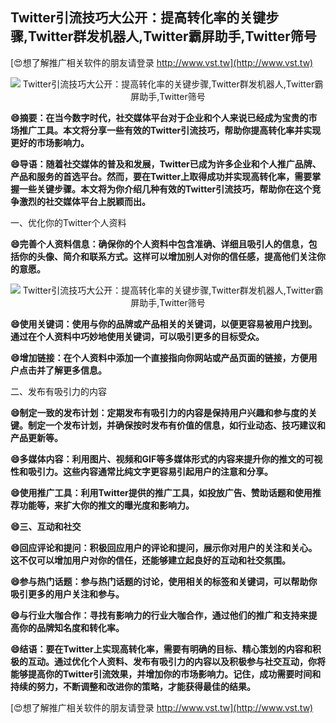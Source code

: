 ## **Twitter引流技巧大公开：提高转化率的关键步骤,Twitter群发机器人,Twitter霸屏助手,Twitter筛号**

[😍想了解推广相关软件的朋友请登录 http://www.vst.tw](http://www.vst.tw)

 <center><img src="https://vst.tw/MP4/tuiguang/png/7.png" alt="Twitter引流技巧大公开：提高转化率的关键步骤,Twitter群发机器人,Twitter霸屏助手,Twitter筛号"></center>

**😄摘要：在当今数字时代，社交媒体平台对于企业和个人来说已经成为宝贵的市场推广工具。本文将分享一些有效的Twitter引流技巧，帮助你提高转化率并实现更好的市场影响力。**

**😄导语：随着社交媒体的普及和发展，Twitter已成为许多企业和个人推广品牌、产品和服务的首选平台。然而，要在Twitter上取得成功并实现高转化率，需要掌握一些关键步骤。本文将为你介绍几种有效的Twitter引流技巧，帮助你在这个竞争激烈的社交媒体平台上脱颖而出。**

一、优化你的Twitter个人资料

**😄完善个人资料信息：确保你的个人资料中包含准确、详细且吸引人的信息，包括你的头像、简介和联系方式。这样可以增加别人对你的信任感，提高他们关注你的意愿。**

 <center><img src="https://vst.tw/MP4/tuiguang/png/4.png" alt="Twitter引流技巧大公开：提高转化率的关键步骤,Twitter群发机器人,Twitter霸屏助手,Twitter筛号"></center>

**😄使用关键词：使用与你的品牌或产品相关的关键词，以便更容易被用户找到。通过在个人资料中巧妙地使用关键词，可以吸引更多的目标受众。**

**😄增加链接：在个人资料中添加一个直接指向你网站或产品页面的链接，方便用户点击并了解更多信息。**

二、发布有吸引力的内容

**😄制定一致的发布计划：定期发布有吸引力的内容是保持用户兴趣和参与度的关键。制定一个发布计划，并确保按时发布有价值的信息，如行业动态、技巧建议和产品更新等。**

**😄多媒体内容：利用图片、视频和GIF等多媒体形式的内容来提升你的推文的可视性和吸引力。这些内容通常比纯文字更容易引起用户的注意和分享。**

**😄使用推广工具：利用Twitter提供的推广工具，如投放广告、赞助话题和使用推荐功能等，来扩大你的推文的曝光度和影响力。**

**😄三、互动和社交**

**😄回应评论和提问：积极回应用户的评论和提问，展示你对用户的关注和关心。这不仅可以增加用户对你的信任，还能够建立起良好的互动和社交氛围。**

**😄参与热门话题：参与热门话题的讨论，使用相关的标签和关键词，可以帮助你吸引更多的用户关注和参与。**

**😄与行业大咖合作：寻找有影响力的行业大咖合作，通过他们的推广和支持来提高你的品牌知名度和转化率。**

**😄结语：要在Twitter上实现高转化率，需要有明确的目标、精心策划的内容和积极的互动。通过优化个人资料、发布有吸引力的内容以及积极参与社交互动，你将能够提高你的Twitter引流效果，并增加你的市场影响力。记住，成功需要时间和持续的努力，不断调整和改进你的策略，才能获得最佳的结果。**

[😍想了解推广相关软件的朋友请登录 http://www.vst.tw](http://www.vst.tw)



